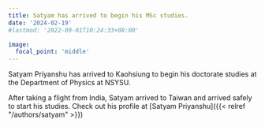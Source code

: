 ```yaml
---
title: Satyam has arrived to begin his MSc studies.
date: '2024-02-19'
#lastmod: '2022-09-01T10:24:33+08:00'

image:
  focal_point: 'middle'
---
```


Satyam Priyanshu has arrived to Kaohsiung to begin his doctorate studies at the Department of Physics at NSYSU.

<!--more-->

After taking a flight from India, Satyam arrived to Taiwan and arrived safely to start his studies. Check out his profile at [Satyam Priyanshu]({{< relref "/authors/satyam" >}})